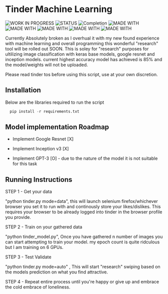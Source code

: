 
# Tinder Machine Learning
![WORK IN PROGRESS](https://img.shields.io/badge/WORK%20IN%20PROGRESS-YES-GREEN?style=for-the-badge)
![STATUS](https://img.shields.io/badge/STATUS-BROKEN-red?style=for-the-badge)
![Completion](https://img.shields.io/badge/COMPLETION-45%25-orange?style=for-the-badge)
![MADE WITH](https://img.shields.io/badge/MADE%20WITH-PYTHON-blue?style=for-the-badge)
![MADE WITH](https://img.shields.io/badge/MADE%20WITH-SELENIUM-blue?style=for-the-badge)
![MADE WITH](https://img.shields.io/badge/MADE%20WITH-KERAS-blue?style=for-the-badge)
![MADE WITH](https://img.shields.io/badge/MADE%20WITH-TENSORFLOW-blue?style=for-the-badge)
![MADE WITH](https://img.shields.io/badge/MADE%20WITH-BS4-blue?style=for-the-badge)

Currently Absolutely broken as I overhual it with my new found experience with machine learning and overall programming this wonderful "research" tool will be rolled out SOON.
This is soley for "research" purposes for ultilizing image classification with keras base models, google resnet and inception models.
current highest accuracy model has achieved is 85% and the model/weights will not be uploaded.

Please read tinder tos before using this script, use at your own discretion.   


## Installation
Below are the libraries required to run the script
```python
  pip install -r requirements.txt
```
    
## Model implementation Roadmap

- Implement Google Resnet [X]

- Implement Inception v3 [X] 

- Implement GPT-3 [O] - due to the nature of the model it is not suitable for this task

  
## Running Instructions

STEP 1 - Get your data

"python tinder.py mode=data", this will launch selenium firefox/whichever browser you set it to run with and continously store your likes/dislikes. This requires your browser to be already logged into tinder in the browser profile you provide.


STEP 2 -  Train on your gathered data

"python tinder_model.py", Once you have gathered n number of images you can start attempting to train your model. my epoch count is quite ridculous but I am training on 6 GPUs.

STEP 3 - Test Validate 

"python tinder.py mode=auto" , This will  start "research" swiping based on the models prediction on what you find attractive.

STEP 4 - Repeat entire process until you're happy or give up and embrace the cold embrace of loneliness.

  
